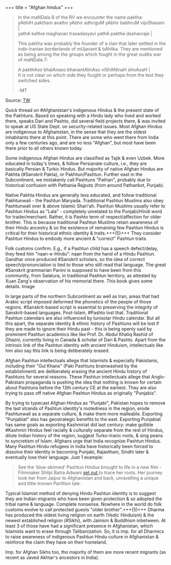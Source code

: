 +++
title = "Afghan hindus"
+++

> In the maNDala 8 of the RV we encounter the name paktha:  
> yAbhiH paktham avatho yAbhir adhriguM yAbhir babhruM vijoShasam |  
> yathA kaNve maghavan trasadasyavi yathA pakthe dashavraje |  
> 
> This paktha was probably the founder of a clan that later settled in the indo-Iranian borderlands of mUjavant & bAhlika. They are mentioned as being among the the groups which fought in the great sudAs war of maNDala 7:
> 
> A pakthAso bhalAnaso bhanantAlinAso viShANinaH shivAsaH |  
> It is not clear on which side they fought or perhaps from the text they switched sides.
> 
> -MT

Source: [TW](https://threadreaderapp.com/thread/1552164805779357701.html)


Quick thread on #Afghanistan's indigenous Hindus & the present state of the Pakhtuns. Based on speaking with a Hindu lady who lived and worked there, speaks Dari and Pashto, did several field projects there, & was invited to speak at US State Dept. on security-related issues. Most Afghan Hindus are indigenous to Afghanistan, in the sense that they are the oldest inhabitants there at this point. There are some who went there from India only a few centuries ago, and are no less "Afghan", but most have been there prior to all others known today.

Some indigenous Afghan Hindus are classified as Tajik & even Uzbek. More educated in today's times, & follow Persianate culture, i.e., they are basically Persian & Turkic Hindus. But majority of native Afghan Hindus are Pakhta (#Sanskrit Pakta), or Pakhtun/Pashtun. Further east in the Subcontinent, we mistakenly call Pashtuns "Pathan", probably due to historical confusion with Pathania Rajputs (from around Pathankot, Punjab).

Native Pakhta Hindus are generally less educated, and follow traditional Pakhtunwali - the Pashtun Maryada. Traditional Pashtun Muslims also obey Pashtunwali over & above Islamic Shari'ah. Pashtun Muslims usually refer to Pashtun Hindus as "Lala" - completely unrelated to the Punjabi/Hindi word for trader/merchant. Rather, it is Pashto term of respect/affection for older brother. This is because traditional Pashtun Muslims retain awareness of their Hindu ancestry & so the existence of remaining few Pashtun Hindus is critical for their historical ethnic identity & traits.+++(5)+++ They consider Pashtun Hindus to embody more ancient & "correct" Pashtun traits.

Folk customs confirm. E.g., if a Pashtun child has a speech defect/delay, they feed him "naan-e-Hindu": naan from the hand of a Hindu Pashtun. Gandhar once produced #Sanskrit scholars, so the idea of correct speech/pronunciation is tied to those who still read that language. The great #Sanskrit grammarian Panini is supposed to have been from this community, from Salatura, in traditional Pashtun territory, as attested by Xuan Zang's observation of his memorial there. This book gives some details. Image

In large parts of the northern Subcontinent as well as Iran, areas that had Arabic script imposed deformed the phonetics of the people of those regions. #Sanskrit-based script is essential to preserving the integrity of Sanskrit-based languages. Post-Islam, #Pashto lost that. Traditional Pashtun calendars are also influenced by lunisolar Hindu calendar. But all this apart, the separate identity & ethnic history of Pashtuns will be lost if they are made to ignore their Hindu past - this is being openly said by prominent Pashtun academics like like Prof. Dr. Abdul Khaliq Rashid of Ghazni, currently living in Canada & scholar of Dari & Pashto. Apart from the intrinsic link of the Pashtun identity with ancient Hinduism, intellectuals like him also say this link is being deliberately erased.

Afghan Pashtun intellectuals allege that Islamists & especially Pakistanis, including their "Gul Khans" (Paki Pashtuns brainwashed by the establishment) are deliberately erasing the ancient Hindu history of Pashtuns for several reasons. These Pashtun intellectuals allege that Anglo-Pakistani propaganda is pushing the idea that nothing is known for certain about Pashtuns before the 13th century CE at the earliest. They are also trying to pass off native Afghan Pashtun Hindus as originally "Punjabis".

By trying to typecast Afghan Hindus as "Punjabi", Pakistan hopes to remove the last strands of Pashtun identity's rootedness in the region, erode Pashtunwali as a separate culture, & make them more malleable. Exporting "Punjabiat" also has geostrategic benefits to the east. Exporting Punjabiat has same goals as exporting Kashmiriat did last century: make gullible #Kashmiri Hindus feel racially & culturally separate from the rest of Hindus, dilute Indian history of the region, suggest Turko-Iranic roots, & sing peans to syncretism of Islam. Afghans urge that India recognize Pashtun Hindus. Many Pashtun Hindu refugees in India have historically been forced to dissolve their identity in becoming Punjabi, Rajasthani, Sindhi later & eventually lose their language. Just 1 example: 

> See the ‘blue-skinned’ Pashtun Hindus brought to life in a new film - Filmmaker Shilpi Batra Adwani [set out ](https://www.hindustantimes.com/more-lifestyle/see-the-blue-skinned-pashtun-hindus-brought-to-life-in-a-new-film/story-06d4flhpwXozoh9baYA0uJ.html) to trace her roots. Her journey took her from Jaipur to Afghanistan and back, unravelling a unique and little-known Partition tale.

Typical Islamist method of denying Hindu Pashtun identity is to suggest they are Indian migrants who have been given protection & so adopted the tribal name & language. Complete nonsense. Nowhere in the world do folk customs evolve to call protected guests "older brother".+++(5)+++ Dharma has produced the oldest living religion on earth (Vedic Hinduism) & the newest established religion (#Sikhi), with Jainism & Buddhism inbetween. At least 3 of those have had a significant presence in Afghanistan, which Islamists want to erase through Talibanization. So, it is imp. for all Dharmics to raise awareness of indigenous Pashtun Hindu culture in Afghanistan & reinforce the claim they have on their homeland. 

Imp. for Afghan Sikhs too, tho majority of them are more recent migrants (as recent as Javed Akhtar's ancestors in India).

